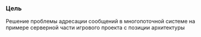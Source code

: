 ### Цель 
Решение проблемы адресации сообщений в многопоточной системе на примере серверной части игрового проекта с позиции архитектуры
